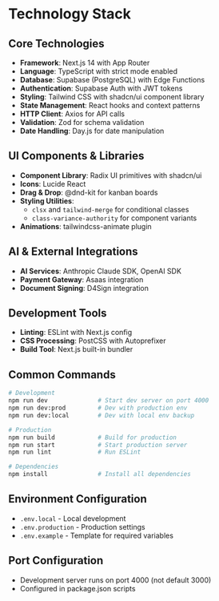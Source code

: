 # Technology Stack

## Core Technologies

- **Framework**: Next.js 14 with App Router
- **Language**: TypeScript with strict mode enabled
- **Database**: Supabase (PostgreSQL) with Edge Functions
- **Authentication**: Supabase Auth with JWT tokens
- **Styling**: Tailwind CSS with shadcn/ui component library
- **State Management**: React hooks and context patterns
- **HTTP Client**: Axios for API calls
- **Validation**: Zod for schema validation
- **Date Handling**: Day.js for date manipulation

## UI Components & Libraries

- **Component Library**: Radix UI primitives with shadcn/ui
- **Icons**: Lucide React
- **Drag & Drop**: @dnd-kit for kanban boards
- **Styling Utilities**: 
  - `clsx` and `tailwind-merge` for conditional classes
  - `class-variance-authority` for component variants
- **Animations**: tailwindcss-animate plugin

## AI & External Integrations

- **AI Services**: Anthropic Claude SDK, OpenAI SDK
- **Payment Gateway**: Asaas integration
- **Document Signing**: D4Sign integration

## Development Tools

- **Linting**: ESLint with Next.js config
- **CSS Processing**: PostCSS with Autoprefixer
- **Build Tool**: Next.js built-in bundler

## Common Commands

```bash
# Development
npm run dev              # Start dev server on port 4000
npm run dev:prod         # Dev with production env
npm run dev:local        # Dev with local env backup

# Production
npm run build            # Build for production
npm run start            # Start production server
npm run lint             # Run ESLint

# Dependencies
npm install              # Install all dependencies
```

## Environment Configuration

- `.env.local` - Local development
- `.env.production` - Production settings
- `.env.example` - Template for required variables

## Port Configuration

- Development server runs on port 4000 (not default 3000)
- Configured in package.json scripts